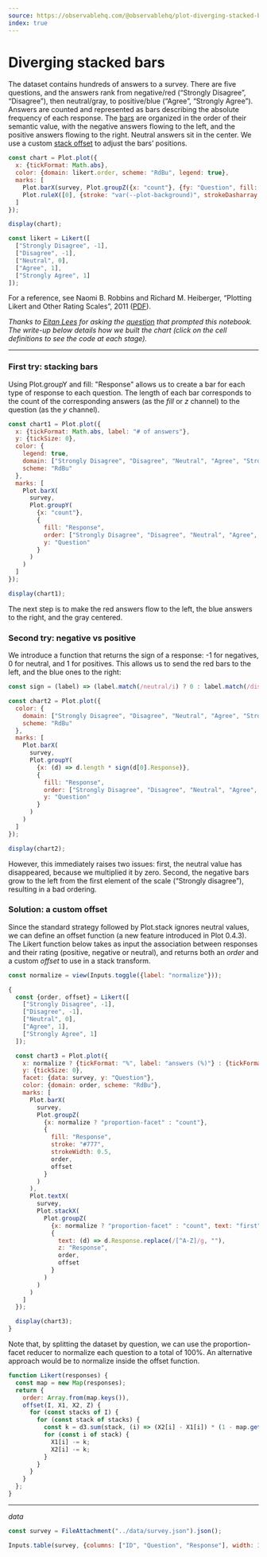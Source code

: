 ```yaml
---
source: https://observablehq.com/@observablehq/plot-diverging-stacked-bar
index: true
---
```


# Diverging stacked bars

The dataset contains hundreds of answers to a survey. There are five questions, and the answers rank from negative/red (“Strongly Disagree”, “Disagree”), then neutral/gray, to positive/blue (“Agree”, “Strongly Agree”). Answers are counted and represented as bars describing the absolute frequency of each response. The [bars](https://observablehq.com/plot/marks/bar) are organized in the order of their semantic value, with the
negative answers flowing to the left, and the positive answers flowing to the right. Neutral answers sit in the center. We use a custom [stack offset](https://observablehq.com/plot/transforms/stack#stack-options) to adjust the bars’ positions.

```js echo
const chart = Plot.plot({
  x: {tickFormat: Math.abs},
  color: {domain: likert.order, scheme: "RdBu", legend: true},
  marks: [
    Plot.barX(survey, Plot.groupZ({x: "count"}, {fy: "Question", fill: "Response", ...likert})),
    Plot.ruleX([0], {stroke: "var(--plot-background)", strokeDasharray: 2})
  ]
});

display(chart);
```

```js echo
const likert = Likert([
  ["Strongly Disagree", -1],
  ["Disagree", -1],
  ["Neutral", 0],
  ["Agree", 1],
  ["Strongly Agree", 1]
]);
```

For a reference, see Naomi B. Robbins and Richard M. Heiberger, “Plotting Likert
and Other Rating Scales”, 2011
([PDF](http://www.asasrms.org/Proceedings/y2011/Files/300784_64164.pdf)).

_Thanks to [Eitan Lees](/@eitanlees) for asking the
[question](https://talk.observablehq.com/t/diverging-stacked-bar-chart-in-plot/6028)
that prompted this notebook. The write-up below details how we built the chart
(click on the cell definitions to see the code at each stage)._

---

### First try: stacking bars

Using Plot.groupY and fill: "Response" allows us to create a bar for each type of response to each question. The length of each bar corresponds to the count of the corresponding answers (as the _fill_ or _z_ channel) to the question (as the _y_ channel).

```js echo
const chart1 = Plot.plot({
  x: {tickFormat: Math.abs, label: "# of answers"},
  y: {tickSize: 0},
  color: {
    legend: true,
    domain: ["Strongly Disagree", "Disagree", "Neutral", "Agree", "Strongly Agree"],
    scheme: "RdBu"
  },
  marks: [
    Plot.barX(
      survey,
      Plot.groupY(
        {x: "count"},
        {
          fill: "Response",
          order: ["Strongly Disagree", "Disagree", "Neutral", "Agree", "Strongly Agree"],
          y: "Question"
        }
      )
    )
  ]
});

display(chart1);
```

The next step is to make the red answers flow to the left, the blue answers to the right, and the gray centered.

### Second try: negative vs positive

We introduce a function that returns the sign of a response: -1 for negatives, 0 for neutral, and 1 for positives. This allows us to send the red bars to the left, and the blue ones to the right:

```js echo
const sign = (label) => (label.match(/neutral/i) ? 0 : label.match(/disagree/i) ? -1 : 1);
```

```js echo
const chart2 = Plot.plot({
  color: {
    domain: ["Strongly Disagree", "Disagree", "Neutral", "Agree", "Strongly Agree"],
    scheme: "RdBu"
  },
  marks: [
    Plot.barX(
      survey,
      Plot.groupY(
        {x: (d) => d.length * sign(d[0].Response)},
        {
          fill: "Response",
          order: ["Strongly Disagree", "Disagree", "Neutral", "Agree", "Strongly Agree"],
          y: "Question"
        }
      )
    )
  ]
});

display(chart2);
```

However, this immediately raises two issues: first, the neutral value has
disappeared, because we multiplied it by zero. Second, the negative bars grow to
the left from the first element of the scale (“Strongly disagree”), resulting in
a bad ordering.

### Solution: a custom offset

Since the standard strategy followed by Plot.stack ignores neutral values, we can define an offset function (a new feature introduced in Plot 0.4.3). The Likert function below takes as input the association between responses and their rating (positive, negative or neutral), and returns both an _order_ and a custom _offset_ to use in a stack transform.

```js
const normalize = view(Inputs.toggle({label: "normalize"}));
```

```js echo
{
  const {order, offset} = Likert([
    ["Strongly Disagree", -1],
    ["Disagree", -1],
    ["Neutral", 0],
    ["Agree", 1],
    ["Strongly Agree", 1]
  ]);

  const chart3 = Plot.plot({
    x: normalize ? {tickFormat: "%", label: "answers (%)"} : {tickFormat: Math.abs, label: "# of answers"},
    y: {tickSize: 0},
    facet: {data: survey, y: "Question"},
    color: {domain: order, scheme: "RdBu"},
    marks: [
      Plot.barX(
        survey,
        Plot.groupZ(
          {x: normalize ? "proportion-facet" : "count"},
          {
            fill: "Response",
            stroke: "#777",
            strokeWidth: 0.5,
            order,
            offset
          }
        )
      ),
      Plot.textX(
        survey,
        Plot.stackX(
          Plot.groupZ(
            {x: normalize ? "proportion-facet" : "count", text: "first"},
            {
              text: (d) => d.Response.replace(/[^A-Z]/g, ""),
              z: "Response",
              order,
              offset
            }
          )
        )
      )
    ]
  });

  display(chart3);
}
```

Note that, by splitting the dataset by question, we can use the proportion-facet reducer to normalize each question to a total of 100%. An alternative approach would be to normalize inside the offset function.

```js echo
function Likert(responses) {
  const map = new Map(responses);
  return {
    order: Array.from(map.keys()),
    offset(I, X1, X2, Z) {
      for (const stacks of I) {
        for (const stack of stacks) {
          const k = d3.sum(stack, (i) => (X2[i] - X1[i]) * (1 - map.get(Z[i]))) / 2;
          for (const i of stack) {
            X1[i] -= k;
            X2[i] -= k;
          }
        }
      }
    }
  };
}
```

---

_data_

```js echo
const survey = FileAttachment("../data/survey.json").json();
```

```js
Inputs.table(survey, {columns: ["ID", "Question", "Response"], width: 370});
```
